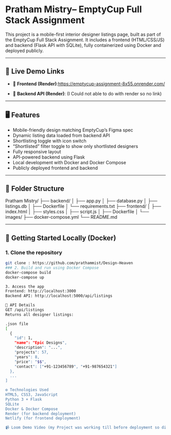 # Pratham Mistry– EmptyCup Full Stack Assignment

This project is a mobile-first interior designer listings page, built as part of the EmptyCup Full Stack Assignment. It includes a frontend (HTML/CSS/JS) and backend (Flask API with SQLite), fully containerized using Docker and deployed publicly.

---

## 🔗 Live Demo Links

- 🔸 **Frontend (Render)**:https://emptycup-assignment-8x55.onrender.com/ 

- 🔹 **Backend API (Render)**: (I Could not able to do with render so no link)

---

## 🖥️ Features

- Mobile-friendly design matching EmptyCup’s Figma spec
- Dynamic listing data loaded from backend API
- Shortlisting toggle with icon switch
- “Shortlisted” filter toggle to show only shortlisted designers
- Fully responsive layout
- API-powered backend using Flask
- Local development with Docker and Docker Compose
- Publicly deployed frontend and backend

---

## 📁 Folder Structure
Pratham Mistry/
├── backend/
│ ├── app.py
│ ├── database.py
│ ├── listings.db
│ ├── Dockerfile
│ └── requirements.txt
├── frontend/
│ ├── index.html
│ ├── styles.css
│ ├── script.js
│ ├── Dockerfile
│ └── images/
├── docker-compose.yml
└── README.md


---

## 🚀 Getting Started Locally (Docker)

### 1. Clone the repository
```bash
git clone : https://github.com/prathammist/Design-Heaven
### 2. Build and run using Docker Compose
docker-compose build
docker-compose up

3. Access the app
Frontend: http://localhost:3000
Backend API: http://localhost:5000/api/listings

🧪 API Details
GET /api/listings
Returns all designer listings:

.json file
[
  {
    "id": 1,
    "name": "Epic Designs",
    "description": "...",
    "projects": 57,
    "years": 8,
    "price": "$$",
    "contact": ["+91-123456789", "+91-987654321"]
  },
  ...
]

⚙️ Technologies Used
HTML5, CSS3, JavaScript
Python 3 + Flask
SQLite
Docker & Docker Compose
Render (for backend deployment)
Netlify (for frontend deployment)

📹 Loom Demo Video (my Project was working till before deployment so didn't make Loom video.)
